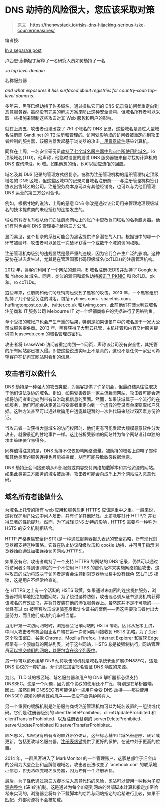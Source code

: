 # DNS 劫持的风险很大，您应该采取对策

> 原文：<https://thenewstack.io/risks-dns-hijacking-serious-take-countermeasures/>

编者按:

[In a separate post](https://thenewstack.io/researcher-hijacked-several-io-tld-nameservers/)

卢西恩·康斯坦丁解释了一名研究人员如何劫持了一名

*.io top level domain*

名称服务器

*and what exposures it has surfaced about registries for country-code top-level domains.*

多年来，黑客已经劫持了许多域名，通过操纵它们的 DNS 记录将访问者重定向到恶意服务器。虽然没有完美的解决方案来防止这种安全漏洞，但域名所有者可以采取一些措施来限制这些攻击对其 Web 服务和用户的影响。

就在上周五，攻击者设法改变了 751 个域名的 DNS 记录，这些域名是通过大型域名注册商 Gandi.net 的 T2 注册和管理的。访问受影响域的访问者被重定向到攻击者控制的服务器，该服务器发起基于浏览器的攻击[，用恶意软件](https://securityblog.switch.ch/2017/07/07/94-ch-li-domain-names-hijacked-and-used-for-drive-by/)感染计算机。

同样在上周，一名安全研究员[劫持了七个域名服务器中的四个所使用的域名](https://thenewstack.io/researcher-hijacked-several-io-tld-nameservers/)。io 顶级域名(TLD)。他声称，他临时设置的测试 DNS 服务器被来自寻找的计算机的 DNS 查询淹没。io 域。如果他想的话，他可以回应流氓的回应。

域名及其 DNS 记录的管理方式很复杂。被称为注册管理机构的组织管理特定顶级域名的 DNS 区域，但这些区域中的记录来自域名注册商——与注册管理机构签订协议出售域名的公司。注册服务商本身可以有其他经销商，也可以与为他们管理 DNS 运营的第三方公司合作。

例如，根据甘地的说法，上周的恶意 DNS 修改是通过该公司用来管理地理顶级域名的技术提供商的未经授权的连接发生的。

域名所有者也有权从他们在注册商网站上的账户中更改他们域名的名称服务器。他们有时也会将 DNS 管理委托给第三方公司。

显而易见，这个复杂的系统可能会为黑客提供许多潜在的入口。根据链中的哪一个环节被破坏，攻击者可以通过一次破坏获得一个或数千个域的访问权限。

注册管理机构级别的违规显然是最严重的违规，因为它们会产生广泛的影响。这种妥协在过去发生过，尤其是在管理国家代码顶级域名(ccTLDs)的注册管理机构。

2012 年，黑客们利用了一个网站的漏洞。IE 域名注册(IEDR)并劫持了 Google.ie 和 Yahoo.ie 域名。同月，类似的漏洞和域名劫持[袭击了 PKNIC](https://web.archive.org/web/20121202050430/http://pknic.net.pk/2012/) 和 RoTLD。pk 和。ro ccTLDs。

这些年来，注册商和他们的经销商也受到了黑客的攻击。2013 年，一个黑客组织劫持了几个备受关注的域名，包括 nytimes.com、sharethis.com、huffingtonpost.co.uk、twitter.co.uk 和 twimg.com，此前他们在澳大利亚域名注册商和 IT 服务公司 Melbourne IT 对一个经销商帐户的凭据进行了网络钓鱼。

单个受损的域帐户也会产生严重的后果，特别是如果该帐户中的域名属于一家大公司或服务提供商。2013 年，黑客获得了大型云托管、主机托管和内容交付服务提供商 leaseweb.com 的域名管理员密码。

攻击者将 LeaseWeb 访问者重定向到一个网页，声称该公司没有安全性，其托管的所有网站都已被入侵。即使这些说法实际上不是真的，这也不是任何一家公司希望客户在访问其网站时看到的信息。

## 攻击者可以做什么

DNS 劫持是一种强大的攻击类型，为黑客提供了许多机会，但最终结果往往取决于他们设法妥协的域名。例如，如果受害者是一家主流新闻网站，攻击者可能会选择将访问者重定向到带有政治动机信息的页面。然而，如果该域属于一个流行的在线服务，他们可能会决定通过将受害者重定向到一个虚假的登录表单来窃取帐户凭据。这种方法甚至可以通过欺骗用户透露其短暂的一次性代码来绕过双因素身份验证。

当攻击者一次获得大量域名的访问权限时，他们更有可能发起大规模恶意软件分发攻击，就像最近的甘地事件一样。这比分析受影响的网站并为每个网站设计单独的攻击策略要容易得多。

同样值得注意的是，DNS 劫持不仅仅影响网络流量。被劫持的域名上的电子邮件和其他类型的服务连接也可能被拦截，从而可能导致敏感数据泄露。

DNS 劫持还会间接影响从外部服务或内容交付网络加载脚本和其他资源的网站。如果此类第三方服务的域名被劫持，攻击者可能会向成千上万个网站注入恶意代码。

## 域名所有者能做什么

为域名上托管的所有 web 应用和服务启用 HTTPS 应该是重中之重。一般来说，这将保护用户免受中间人攻击，并有许多其他好处，比如能够打开 HTTP/2 并获得显著的性能提升。然而，为了减轻 DNS 劫持的影响，HTTPS 需要与一种称为 HSTS 的安全机制相结合。

HTTP 严格传输安全(HSTS)是一种通过服务器报头表达的安全策略，所有现代浏览器都支持这种策略。它旨在防止协议降级攻击和 cookie 劫持，并可用于指示浏览器始终通过加密连接访问网站(HTTPS)。

如果没有它，攻击者劫持了一个支持 HTTPS 的网站的 DNS 记录，仍然可以通过将访问者引导到该网站的一个不使用 HTTPS 的虚假版本来实施网络钓鱼攻击。这种攻击的成功将取决于访问者是否会注意到浏览器地址栏中没有绿色 SSL/TLS 挂锁，这是用户不经常检查的。

在 HTTPS 之上有一个活跃的 HSTS 政策，如果通过未加密的连接提供服务，浏览器将简单地拒绝加载网站。为了绕过这种防御，攻击者必须从证书颁发机构获得该域名的有效证书，并将其安装在他的流氓服务器上。虽然这并不是不可能的——曾经有过 ca 被黑客攻击或诱骗签发欺诈性证书的案例——但这需要攻击者付出大量努力，而且他们成功的几率相当低。

当用户第一次访问网站时，浏览器会记录网站的 HSTS 策略，因此从技术上讲，中间人攻击者有机会阻止客户端在第一次访问期间接收到 HSTS 策略。为了关闭这个攻击窗口，谷歌 Chrome、Mozilla Firefox、Internet Explorer 和微软 Edge 都带有一个预加载的网站列表，对于这些网站，HSTS 总是被强制执行，网站管理员[可以提交他们的网站，以便包含在这个列表中](https://hstspreload.org/)。

另一种可以部分缓解 DNS 劫持攻击的机制是域名系统安全扩展(DNSSEC)。这是 DNS 协议的一套扩展，允许通过加密签名验证 DNS 响应的来源。

为此，TLD 域的根区域、域名服务器和用户的 DNS 解析器都必须支持 DNSSEC。这是一个问题，因为这个协议的使用还不广泛，特别是在解析器端。因此，虽然启用 DNSSEC 有可能保护一些用户免受 DNS 劫持——那些使用 DNSSEC 感知的解析器的用户——但它不会保护所有人。

另一个重要的缓解机制是注册服务商或注册管理机构可以为域名设置的一组锁或代码。它们是:注册器级别的 clientDeleteProhibited、clientUpdateProhibited 和 clientTransferProhibited，以及注册表级别的 serverDeleteProhibited、serverUpdateProhibited 和 serverTransferProhibited。

顾名思义，如果没有所有者的额外带外确认，这些标志将阻止域名被删除、转让或更新，包括更改域名服务器。[注册表级锁](https://www.verisign.com/en_US/channel-resources/domain-registry-products/registry-lock/index.xhtml)提供了更好的保护，在链中处于更高的位置。

2014 年，一群黑客进入了 MarkMonitor 的一个管理账户，这家总部位于旧金山的公司为大型企业和品牌管理域名。攻击者设法改变了 facebook.com 的联系地址信息，但无法改变域名服务器，因为它有一个注册表锁。

最后，为了降低通过第三方脚本注入恶意代码的风险，网站可以使用一种称为[子资源完整性](https://developer.mozilla.org/en-US/docs/Web/Security/Subresource_Integrity) (SRI)的机制。这是通过为每个加载到网站的外部脚本计算和指定加密哈希来实现的。浏览器会将每个下载脚本的哈希与网站指定的哈希进行比较，如果不匹配，外部资源将不会被加载。

<svg xmlns:xlink="http://www.w3.org/1999/xlink" viewBox="0 0 68 31" version="1.1"><title>Group</title> <desc>Created with Sketch.</desc></svg>
